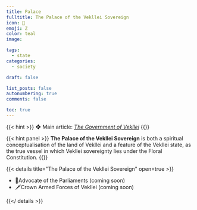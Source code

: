 ```yaml
---
title: Palace
fulltitle: The Palace of the Vekllei Sovereign
icon: 🌸
emoji: Ζ
color: teal
image: 

tags: 
  - state
categories:
  - society

draft: false

list_posts: false
autonumbering: true
comments: false

toc: true
---
```

{{< hint >}}
❖ Main article: *[The Government of Vekllei](/utopia/society/state/government/parliaments)*
{{</hint>}}

{{< hint panel >}}
**The Palace of the Vekllei Sovereign** is both a spiritual conceptualisation of the land of Vekllei and a feature of the Vekllei state, as the true vessel in which Vekllei sovereignty lies under the Floral Constitution.
{{</hint>}}

{{< details title="The Palace of the Vekllei Sovereign" open=true >}}
- <!--<a href="/utopia/society/state/palace/parliaments-advocate/">--><span class="navicon">👑</span>Advocate of the Parliaments (coming soon)<!--</a>-->
- <!--<a href="/utopia/society/state/palace/military/">--><span class="navicon">🗡</span>Crown Armed Forces of Vekllei (coming soon)<!--</a>-->


{{</ details >}}
